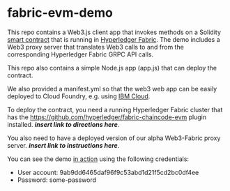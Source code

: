 # fabric-evm-demo

This repo contains a Web3.js client app that invokes methods on a Solidity
[smart contract]() that is running in [Hyperledger Fabric](https://www.hyperledger.org/projects/fabric). The demo includes a
Web3 proxy server that translates Web3 calls to and from the corresponding
Hyperledger Fabric GRPC API calls.

This repo also contains a simple Node.js app (app.js) that can deploy the
contract.

We also provided a manifest.yml so that the web3 web app can be easily
deployed to Cloud Foundry, e.g. using [IBM Cloud](https://console.bluemix.net/).

To deploy the contract, you need a running Hyperledger Fabric cluster
that has the https://github.com/hyperledger/fabric-chaincode-evm plugin
installed. ***insert link to directions here***.

You also need to have a deployed version of our alpha Web3-Fabric proxy server.
***insert link to instructions here***.

You can see the demo [in action](http://fabric-evm-demo.mybluemix.net/)
using the following credentials:

* User account: 9ab9dd6465daf96f9c53abd1d21f5cd2bc0df4ee
* Password: some-password
